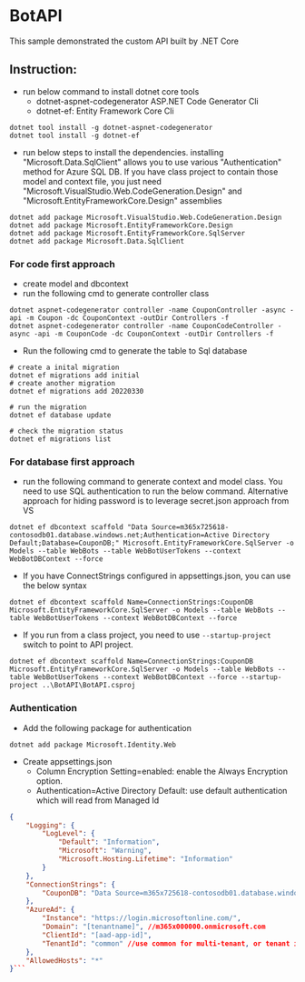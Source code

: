 # BotAPI

This sample demonstrated the custom API built by .NET Core

## Instruction: 
* run below command to install dotnet core tools
  * dotnet-aspnet-codegenerator ASP.NET Code Generator Cli
  * dotnet-ef: Entity Framework Core Cli
```
dotnet tool install -g dotnet-aspnet-codegenerator
dotnet tool install -g dotnet-ef
```
* run below steps to install the dependencies. installing "Microsoft.Data.SqlClient" allows you to use various "Authentication" method for Azure SQL DB. If you have class project to contain those model and context file, you just need "Microsoft.VisualStudio.Web.CodeGeneration.Design" and "Microsoft.EntityFrameworkCore.Design" assemblies
```
dotnet add package Microsoft.VisualStudio.Web.CodeGeneration.Design
dotnet add package Microsoft.EntityFrameworkCore.Design
dotnet add package Microsoft.EntityFrameworkCore.SqlServer
dotnet add package Microsoft.Data.SqlClient
```
### For code first approach
* create model and dbcontext
* run the following cmd to generate controller class
```
dotnet aspnet-codegenerator controller -name CouponController -async -api -m Coupon -dc CouponContext -outDir Controllers -f
dotnet aspnet-codegenerator controller -name CouponCodeController -async -api -m CouponCode -dc CouponContext -outDir Controllers -f
```
* Run the following cmd to generate the table to Sql database
```
# create a inital migration
dotnet ef migrations add initial
# create another migration
dotnet ef migrations add 20220330

# run the migration
dotnet ef database update

# check the migration status
dotnet ef migrations list
```
### For database first approach
 * run the following command to generate context and model class. You need to use SQL authentication to run the below command. Alternative approach for hiding password is to leverage secret.json approach from VS

```
dotnet ef dbcontext scaffold "Data Source=m365x725618-contosodb01.database.windows.net;Authentication=Active Directory Default;Database=CouponDB;" Microsoft.EntityFrameworkCore.SqlServer -o Models --table WebBots --table WebBotUserTokens --context WebBotDBContext --force

```
 * If you have ConnectStrings configured in appsettings.json, you can use the below syntax
 ```
 dotnet ef dbcontext scaffold Name=ConnectionStrings:CouponDB Microsoft.EntityFrameworkCore.SqlServer -o Models --table WebBots --table WebBotUserTokens --context WebBotDBContext --force
 ```
 * If you run from a class project, you need to use `--startup-project` switch to point to API project. 
 ```
 dotnet ef dbcontext scaffold Name=ConnectionStrings:CouponDB Microsoft.EntityFrameworkCore.SqlServer -o Models --table WebBots --table WebBotUserTokens --context WebBotDBContext --force --startup-project ..\BotAPI\BotAPI.csproj
 ```

### Authentication
* Add the following package for authentication
```
dotnet add package Microsoft.Identity.Web
```
* Create appsettings.json
    * Column Encryption Setting=enabled: enable the Always Encryption option. 
    * Authentication=Active Directory Default: use default authentication which will read from Managed Id
```JSON
{
    "Logging": {
        "LogLevel": {
            "Default": "Information",
            "Microsoft": "Warning",
            "Microsoft.Hosting.Lifetime": "Information"
        }
    },
    "ConnectionStrings": {
        "CouponDB": "Data Source=m365x725618-contosodb01.database.windows.net; Column Encryption Setting=enabled; Authentication=Active Directory Default; Initial Catalog=CouponDB;"
    },
    "AzureAd": {
        "Instance": "https://login.microsoftonline.com/",
        "Domain": "[tenantname]", //m365x000000.onmicrosoft.com
        "ClientId": "[aad-app-id]",
        "TenantId": "common" //use common for multi-tenant, or tenant id for single tenant
    },
    "AllowedHosts": "*"
}```